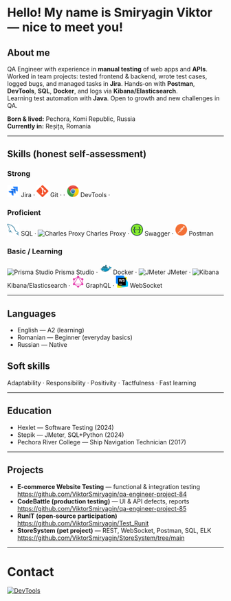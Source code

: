 # Hello! My name is Smiryagin Viktor — nice to meet you!

## About me
QA Engineer with experience in **manual testing** of web apps and **APIs**. Worked in team projects: tested frontend & backend, wrote test cases, logged bugs, and managed tasks in **Jira**. Hands‑on with **Postman**, **DevTools**, **SQL**, **Docker**, and logs via **Kibana/Elasticsearch**.  
Learning test automation with **Java**. Open to growth and new challenges in QA.

**Born & lived:** Pechora, Komi Republic, Russia  
**Currently in:** Reșița, Romania

---

## Skills (honest self‑assessment)

### Strong
<p>
  <img src="https://raw.githubusercontent.com/devicons/devicon/master/icons/jira/jira-original.svg" width="28" alt="Jira"/> Jira ·
  <img src="https://raw.githubusercontent.com/devicons/devicon/master/icons/git/git-original.svg" width="28" alt="Git"/> Git ·
  ·
  <img src="https://raw.githubusercontent.com/devicons/devicon/master/icons/chrome/chrome-original.svg" width="28" alt="DevTools"/> DevTools ·

</p>


### Proficient
<p>
  <img src="https://raw.githubusercontent.com/devicons/devicon/master/icons/mysql/mysql-original.svg" width="28" alt="SQL" /> SQL ·
  <img src="https://raw.githubusercontent.com/tandpfun/skill-icons/main/icons/CharlesProxy-Dark.svg" width="28" alt="Charles Proxy" /> Charles Proxy ·
  <img src="https://raw.githubusercontent.com/devicons/devicon/master/icons/swagger/swagger-original.svg" width="28" alt="Swagger" /> Swagger ·
  <img src="https://raw.githubusercontent.com/devicons/devicon/master/icons/postman/postman-original.svg" width="28" alt="Postman" /> Postman
</p>


### Basic / Learning
<p>
  <img src="https://cdn.worldvectorlogo.com/logos/prisma-3.svg" width="28" alt="Prisma Studio"/> Prisma Studio ·
  <img src="https://raw.githubusercontent.com/devicons/devicon/master/icons/docker/docker-original.svg" width="28" alt="Docker"/> Docker ·
  <img src="https://jmeter.apache.org/images/jmeter_square.png" width="28" alt="JMeter"/> JMeter ·
  <img src="https://raw.githubusercontent.com/gilbarbara/logos/main/logos/kibana.svg" width="28" alt="Kibana"/> Kibana/Elasticsearch ·
  <img src="https://raw.githubusercontent.com/devicons/devicon/master/icons/graphql/graphql-plain.svg" width="28" alt="GraphQL"/> GraphQL ·
  <img src="https://raw.githubusercontent.com/devicons/devicon/master/icons/webstorm/webstorm-original.svg" width="28" alt="WebSocket"/> WebSocket
</p>


---

## Languages
- English — A2 (learning)  
- Romanian — Beginner (everyday basics)  
- Russian — Native

## Soft skills
Adaptability · Responsibility · Positivity · Tactfulness · Fast learning

---

## Education
- Hexlet — Software Testing (2024)  
- Stepik — JMeter, SQL+Python (2024)  
- Pechora River College — Ship Navigation Technician (2017)

---

## Projects
- **E‑commerce Website Testing** — functional & integration testing  
  https://github.com/ViktorSmiryagin/qa-engineer-project-84  
- **CodeBattle (production testing)** — UI & API defects, reports  
  https://github.com/ViktorSmiryagin/qa-engineer-project-85  
- **RunIT (open‑source participation)**  
  https://github.com/ViktorSmiryagin/Test_Runit  
- **StoreSystem (pet project)** — REST, WebSocket, Postman, SQL, ELK  
  https://github.com/ViktorSmiryagin/StoreSystem/tree/main

---

# Contact
<a href="https://t.me/EA7Owner"><img src="https://media.giphy.com/media/v1.Y2lkPTc5MGI3NjExYzY2cTNvZmtocXZlZ3Zlbmx2MGlkM2tnM2N5MzM5MjBsMTA4bGVmYiZlcD12MV9pbnRlcm5hbF9naWZfYnlfaWQmY3Q9Zw/B37K3NPl4agREywDq8/giphy.gif" width="200" height="200" alt="DevTools"></a> [](https://t.me/EA7Owner)
